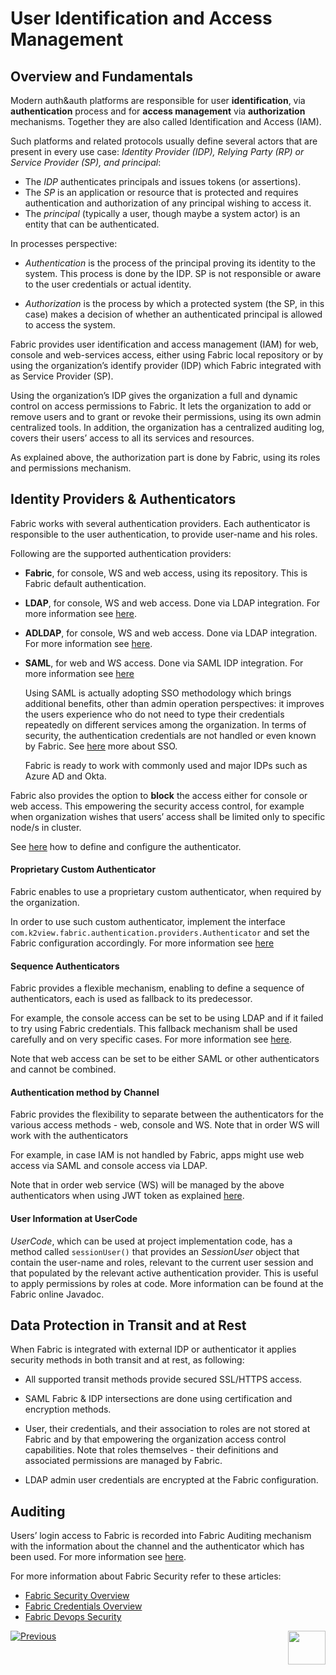 # User Identification and Access Management

## Overview and Fundamentals 

Modern auth&auth platforms are responsible for user **identification**, via **authentication** process and for **access management** via **authorization** mechanisms. Together they are also called Identification and Access (IAM).

Such platforms and related protocols usually define several actors that are present in every use case: *Identity Provider (IDP), Relying Party (RP) or Service Provider (SP), and principal*:

- The *IDP* authenticates principals and issues tokens (or assertions). 
- The *SP* is an application or resource that is protected and requires authentication and authorization of any principal wishing to access it. 
- The *principal* (typically a user, though maybe a system actor) is an entity that can be authenticated.

In processes perspective: 

- *Authentication* is the process of the principal proving its identity to the system.  This process is done by the IDP. SP is not responsible or aware to the user credentials or actual identity.

- *Authorization* is the process by which a protected system (the SP, in this case) makes a decision of whether an authenticated principal is allowed to access the system.



Fabric provides user identification and access management (IAM) for web, console and web-services access, either using Fabric local repository or by using the organization’s identify provider (IDP) which Fabric integrated with as Service Provider (SP). 

Using the organization’s IDP gives the organization a full and dynamic control on access permissions to Fabric. It lets the organization to add or remove users and to grant or revoke their permissions, using its own admin centralized tools. In addition, the organization has a centralized auditing log, covers their users’ access to all its services and resources. 

As explained above, the authorization part is done by Fabric, using its roles and permissions mechanism.

## Identity Providers & Authenticators

Fabric works with several authentication providers. Each authenticator is responsible to the user authentication, to provide user-name and his roles.

Following are the supported authentication providers:

- **Fabric**, for console, WS and web access, using its repository. This is Fabric default authentication.

- **LDAP**, for console, WS and web access. Done via LDAP integration. For more information see [here](/articles/26_fabric_security/11_user_IAM_LDAP.md).

- **ADLDAP**, for console, WS and web access. Done via LDAP integration. For more information see [here](/articles/26_fabric_security/11_user_IAM_LDAP.md).

- **SAML**, for web and WS access. Done via SAML IDP integration. For more information see [here](/articles/26_fabric_security/09_user_IAM_SAML_fundamentals_and_terms.md)

  Using SAML is actually adopting SSO methodology which brings additional benefits, other than admin operation perspectives: it improves the users experience who do not need to type their credentials repeatedly on different services among the organization. In terms of security, the authentication credentials are not handled or even known by Fabric. See [here](/articles/26_fabric_security/10_user_IAM_SSO_overview.md) more about SSO.

  Fabric is ready to work with commonly used and major IDPs such as Azure AD and Okta. 

Fabric also provides the option to **block** the access either for console or web access. This empowering the security access control, for example when organization wishes that users’ access shall be limited only to specific node/s in cluster.

See [here](/articles/26_fabric_security/13_user_IAM_configiration.md) how to define and configure the authenticator. 

#### Proprietary Custom Authenticator

Fabric enables to use a proprietary custom authenticator, when required by the organization.

In order to use such custom authenticator, implement the interface `com.k2view.fabric.authentication.providers.Authenticator` and set the Fabric configuration accordingly. For more information see [here](/articles/26_fabric_security/17_user_IAM_custom_authenticator.md)

#### Sequence Authenticators

Fabric provides a flexible mechanism, enabling to define a sequence of authenticators, each is used as fallback to its predecessor.

For example, the console access can be set to be using LDAP and if it failed to try using Fabric credentials. This fallback mechanism shall be used carefully and on very specific cases. For more information see [here](/articles/26_fabric_security/13_user_IAM_configiration.md#sequence-authenticators).

Note that web access can be set to be either SAML or other authenticators and cannot be combined. 

#### Authentication method by Channel

Fabric provides the flexibility to separate between the authenticators for the various access methods - web, console and WS. Note that in order WS will work with the authenticators

For example, in case IAM is not handled by Fabric, apps might use web access via SAML and console access via LDAP.  

Note that in order web service (WS) will be managed by the above authenticators when using JWT token as explained [here](/articles/26_fabric_security/05_fabric_webservices_security.md).

#### User Information at UserCode 

*UserCode*, which can be used at project implementation code, has a method called `sessionUser()` that provides an *SessionUser* object that contain the user-name and roles, relevant to the current user session and that populated by the relevant active authentication provider. This is useful to apply  permissions by roles at code. More information can be found at the Fabric online Javadoc.



## Data Protection in Transit and at Rest

When Fabric is integrated with external IDP or authenticator it applies security methods in both transit and at rest, as following:

- All supported transit methods provide secured SSL/HTTPS access.

- SAML Fabric & IDP intersections are done using certification and encryption methods.

- User, their credentials, and their association to roles are not stored at Fabric and by that empowering the organization access control capabilities. Note that roles themselves - their definitions and associated permissions are managed by Fabric.

- LDAP admin user credentials are encrypted at the Fabric configuration. 



## Auditing

Users’ login access to Fabric is recorded into Fabric Auditing mechanism with the information about the channel and the authenticator which has been used. For more information see [here](/articles/26_fabric_security/16_user_IAM_auditing.md).



For more information about Fabric Security refer to these articles:

- [Fabric Security Overview](/articles/26_fabric_security/01_fabric_security_overview.md)
- [Fabric Credentials Overview](/articles/17_fabric_credentials/01_fabric_credentials_overview.md)
- [Fabric Devops Security](/articles/99_fabric_infras/devops/01_fabric_security_overview.md)



[![Previous](/articles/images/Previous.png)](/articles/26_fabric_security/06_data_masking.md)[<img align="right" width="60" height="54" src="/articles/images/Next.png">](/articles/26_fabric_security/08_user_IAM_SSO_overview.md)